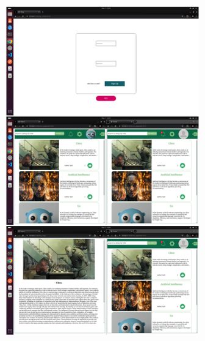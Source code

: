 ![image1](https://github.com/muhammedikbalaktas/blog_application/blob/main/frontend/img2.png)
![image2](https://github.com/muhammedikbalaktas/blog_application/blob/main/frontend/img3.png)
![image3](https://github.com/muhammedikbalaktas/blog_application/blob/main/frontend/img1.png)
